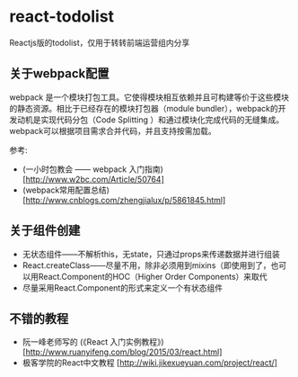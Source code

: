 # react-todolist
Reactjs版的todolist，仅用于转转前端运营组内分享

## 关于webpack配置

webpack 是一个模块打包工具。它使得模块相互依赖并且可构建等价于这些模块的静态资源。相比于已经存在的模块打包器（module bundler），webpack的开发动机是实现代码分包（Code Splitting ）和通过模块化完成代码的无缝集成。webpack可以根据项目需求合并代码，并且支持按需加载。

参考: 

* (一小时包教会 —— webpack 入门指南)[http://www.w2bc.com/Article/50764]
* (webpack常用配置总结)[http://www.cnblogs.com/zhengjialux/p/5861845.html]



## 关于组件创建
* 无状态组件——不解析this，无state，只通过props来传递数据并进行组装
* React.createClass——尽量不用，除非必须用到mixins（即使用到了，也可以用React.Component的HOC（Higher Order Components）来取代
* 尽量采用React.Component的形式来定义一个有状态组件

## 不错的教程

* 阮一峰老师写的 (《React 入门实例教程》)[http://www.ruanyifeng.com/blog/2015/03/react.html]
* 极客学院的React中文教程 [http://wiki.jikexueyuan.com/project/react/]
